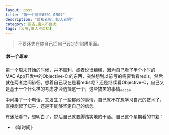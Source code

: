 ```yaml
---
layout: post
title: "第一个周末0501-0507"
description: "自知者智，知人者明"
category: 反省,庸人不自扰
tags: [反省,庸人不自扰]
---
```


 > 不要迷失在你自己给自己设定的陷阱里面。  

##### 第一个周末

第一个周末开始的时候，并不顺利，或者说很糟糕，因为自己看了半个小时的MAC App开发中的Objective-C 的东西，突然想到以前写的需要看看redis，然后就在两者之间徘徊。想着自己现在是看redis呢？还是继续看Objective-C，自己又是基于一个什么样的考虑才会选择这一个，这些搞笑的事情。。。。。

中间接了一个电话，又发生了一些郁闷的事情，自己就不在想学习自己的技术了，直接刷起了知乎，还是不能够坚定自己的信念。  

有迷茫看书，想明白了，然后自己就要脚踏实地的干活。自己这个星期看的书籍：
+ 《暗时间》
